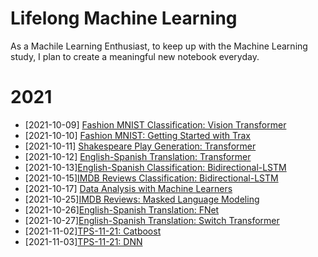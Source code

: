 # Lifelong Machine Learning
As a Machile Learning Enthusiast, to keep up with the Machine Learning study, I plan to create a meaningful new notebook everyday.
# 2021
* [2021-10-09] [Fashion MNIST Classification: Vision Transformer](https://www.kaggle.com/lonnieqin/fashion-mnist-classification-vision-transformer)
* [2021-10-10] [Fashion MNIST: Getting Started with Trax](https://www.kaggle.com/lonnieqin/fashion-mnist-getting-started-with-trax)
* [2021-10-11] [Shakespeare Play Generation: Transformer](https://www.kaggle.com/lonnieqin/shakespeare-play-generation-transformer)
* [2021-10-12] [English-Spanish Translation: Transformer](https://www.kaggle.com/lonnieqin/english-spanish-translation-transformer)
* [2021-10-13][English-Spanish Classification: Bidirectional-LSTM](https://www.kaggle.com/lonnieqin/english-spanish-classification-bidirectional-lstm)
* [2021-10-15][IMDB Reviews Classification: Bidirectional-LSTM](https://www.kaggle.com/lonnieqin/imdb-reviews-classification-bidirectional-lstm)
* [2021-10-17] [Data Analysis with Machine Learners](https://www.kaggle.com/lonnieqin/data-analysis-with-machine-learners?scriptVersionId=77337248)
* [2021-10-25][IMDB Reviews: Masked Language Modeling](https://www.kaggle.com/lonnieqin/imdb-reviews-masked-language-modeling)
* [2021-10-26][English-Spanish Translation: FNet](https://www.kaggle.com/lonnieqin/english-spanish-translation-fnet)
* [2021-10-27][English-Spanish Translation: Switch Transformer](https://www.kaggle.com/lonnieqin/english-spanish-translation-switch-transformer)
* [2021-11-02][TPS-11-21: Catboost](https://www.kaggle.com/lonnieqin/tps-11-2021-catboost)
* [2021-11-03][TPS-11-21: DNN](https://www.kaggle.com/lonnieqin/tps-11-21-dnn)
